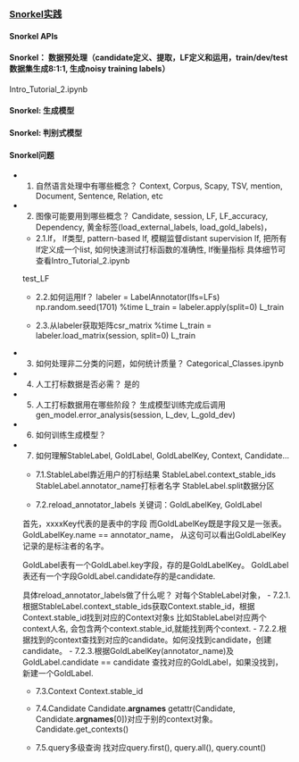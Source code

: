 ### [Snorkel实践](https://github.com/liangjin2007/data_liangjin/blob/master/Snorkel.png?raw=true)

#### Snorkel APIs

#### Snorkel： 数据预处理（candidate定义、提取，LF定义和运用，train/dev/test数据集生成8:1:1, 生成noisy training labels）
Intro_Tutorial_2.ipynb

#### Snorkel: 生成模型

#### Snorkel: 判别式模型

#### Snorkel问题
- 1. 自然语言处理中有哪些概念？
Context, Corpus, Scapy, TSV, mention, Document, Sentence, Relation, etc

- 2. 图像可能要用到哪些概念？ Candidate, session, LF, LF_accuracy, Dependency,
   黄金标签(load_external_labels, load_gold_labels)，
   
   - 2.1.lf， lf类型, pattern-based lf, 模糊监督distant supervision lf, 把所有lf定义成一个list, 如何快速测试打标函数的准确性, lf衡量指标
   具体细节可查看Intro_Tutorial_2.ipynb

   test_LF
   
   - 2.2.如何运用lf？
   labeler = LabelAnnotator(lfs=LFs)
   np.random.seed(1701)
   %time L_train = labeler.apply(split=0)
   L_train
   
   - 2.3.从labeler获取矩阵csr_matrix
   %time L_train = labeler.load_matrix(session, split=0)
   L_train
   
- 3. 如何处理非二分类的问题，如何统计质量？
Categorical_Classes.ipynb

- 4. 人工打标数据是否必需？
是的

- 5. 人工打标数据用在哪些阶段？
生成模型训练完成后调用gen_model.error_analysis(session, L_dev, L_gold_dev)

- 6. 如何训练生成模型？

- 7. 如何理解StableLabel, GoldLabel, GoldLabelKey, Context, Candidate...
   - 7.1.StableLabel靠近用户的打标结果
   StableLabel.context_stable_ids
   StableLabel.annotator_name打标者名字
   StableLabel.split数据分区

   - 7.2.reload_annotator_labels
   关键词：GoldLabelKey, GoldLabel

   首先，xxxxKey代表的是表中的字段
   而GoldLabelKey既是字段又是一张表。GoldLabelKey.name == annotator_name， 从这句可以看出GoldLabelKey记录的是标注者的名字。

   GoldLabel表有一个GoldLabel.key字段，存的是GoldLabelKey。
   GoldLabel表还有一个字段GoldLabel.candidate存的是candidate.


   具体reload_annotator_labels做了什么呢？
   对每个StableLabel对象，
      - 7.2.1.根据StableLabel.context_stable_ids获取Context.stable_id，根据Context.stable_id找到对应的Context对象s
      比如StableLabel对应两个context人名, 会包含两个context.stable_id,就能找到两个context. 
      - 7.2.2.根据找到的context查找到对应的candidate。如何没找到candidate，创建candidate。
      - 7.2.3.根据GoldLabelKey(annotator_name)及GoldLabel.candidate == candidate 查找对应的GoldLabel，如果没找到，新建一个GoldLabel.

   - 7.3.Context
   Context.stable_id

   - 7.4.Candidate
   Candidate.__argnames__
   getattr(Candidate, Candidate.__argnames__[0])对应于别的context对象。
   Candidate.get_contexts()

   - 7.5.query多级查询
   找对应query.first(), query.all(), query.count()




















